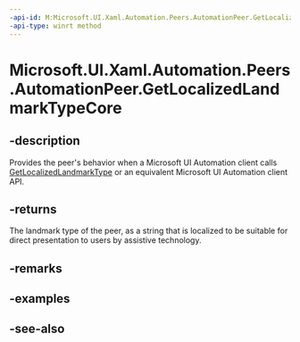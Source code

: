 ```yaml
---
-api-id: M:Microsoft.UI.Xaml.Automation.Peers.AutomationPeer.GetLocalizedLandmarkTypeCore
-api-type: winrt method
---
```


<!-- Method syntax
virtual protected string GetLocalizedLandmarkTypeCore()
-->

# Microsoft.UI.Xaml.Automation.Peers.AutomationPeer.GetLocalizedLandmarkTypeCore

## -description
Provides the peer's behavior when a Microsoft UI Automation client calls [GetLocalizedLandmarkType](automationpeer_getlocalizedlandmarktype_372977641.md) or an equivalent Microsoft UI Automation client API.

## -returns
The landmark type of the peer, as a string that is localized to be suitable for direct presentation to users by assistive technology.

## -remarks

## -examples

## -see-also
